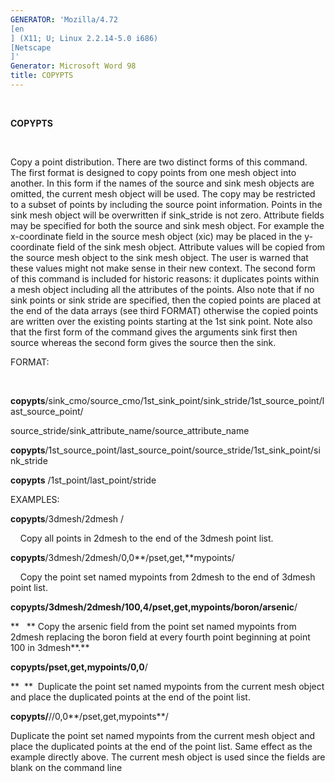 ```yaml
---
GENERATOR: 'Mozilla/4.72 
[en
] (X11; U; Linux 2.2.14-5.0 i686) 
[Netscape
]'
Generator: Microsoft Word 98
title: COPYPTS
---
```


 

 **COPYPTS**

  

  Copy a point distribution. There are two distinct forms of this
  command. The first format is designed to copy points from one mesh
  object into another. In this form if the names of the source and
  sink mesh objects are omitted, the current mesh object will be used.
  The copy may be restricted to a subset of points by including the
  source point information. Points in the sink mesh object will be
  overwritten if sink\_stride is not zero. Attribute fields may be
  specified for both the source and sink mesh object. For example the
  x-coordinate field in the source mesh object (xic) may be placed in
  the y-coordinate field of the sink mesh object. Attribute values
  will be copied from the source mesh object to the sink mesh object.
  The user is warned that these values might not make sense in their
  new context.
  The second form of this command is included for historic reasons: it
  duplicates points within a mesh object including all the attributes
  of the points. Also note that if no sink points or sink stride are
  specified, then the copied points are placed at the end of the data
  arrays (see third FORMAT) otherwise the copied points are written
  over the existing points starting at the 1st sink point. Note also
  that the first form of the command gives the arguments sink first
  then source whereas the second form gives the source then the sink.

 FORMAT:

  

  **copypts**/sink\_cmo/source\_cmo/1st\_sink\_point/sink\_stride/1st\_source\_point/last\_source\_point/

  source\_stride/sink\_attribute\_name/source\_attribute\_name

  **copypts**/1st\_source\_point/last\_source\_point/source\_stride/1st\_sink\_point/sink\_stride

  **copypts** /1st\_point/last\_point/stride

 EXAMPLES:

  **copypts**/3dmesh/2dmesh /

      Copy all points in 2dmesh to the end of the 3dmesh point list.

  **copypts**/3dmesh/2dmesh/0,0**/pset,get,**mypoints/

      Copy the point set named mypoints from 2dmesh to the end of
  3dmesh point list.

  **copypts/3dmesh/2dmesh/100,4/pset,get,mypoints/boron/arsenic**/

  **   ** Copy the arsenic field from the point set named mypoints
  from 2dmesh replacing the boron field at every fourth point
  beginning at point 100 in 3dmesh**.**

  **copypts/pset,get,mypoints/0,0**/

  **  **  Duplicate the point set named mypoints from the current mesh
  object and place the duplicated points at the end of the point
  list.

  **copypts/**//0,0**/pset,get,mypoints**/

  Duplicate the point set named mypoints from the current mesh object
  and place the duplicated points at the end of the point list. Same
  effect as the example directly above. The current mesh object is
  used since the fields are blank on the command line



